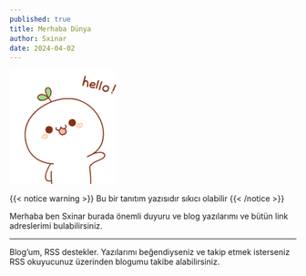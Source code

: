 ```yaml
---
published: true
title: Merhaba Dünya
author: Sxinar
date: 2024-04-02
---
```

![](/images/hello.gif)

{{< notice warning >}} Bu bir tanıtım yazısıdır sıkıcı olabilir {{< /notice >}}

Merhaba ben Sxinar burada önemli duyuru ve blog yazılarımı ve bütün link adreslerimi bulabilirsiniz.

* * *

Blog’um, RSS destekler. Yazılarımı beğendiyseniz ve takip etmek isterseniz RSS okuyucunuz üzerinden blogumu takibe alabilirsiniz.